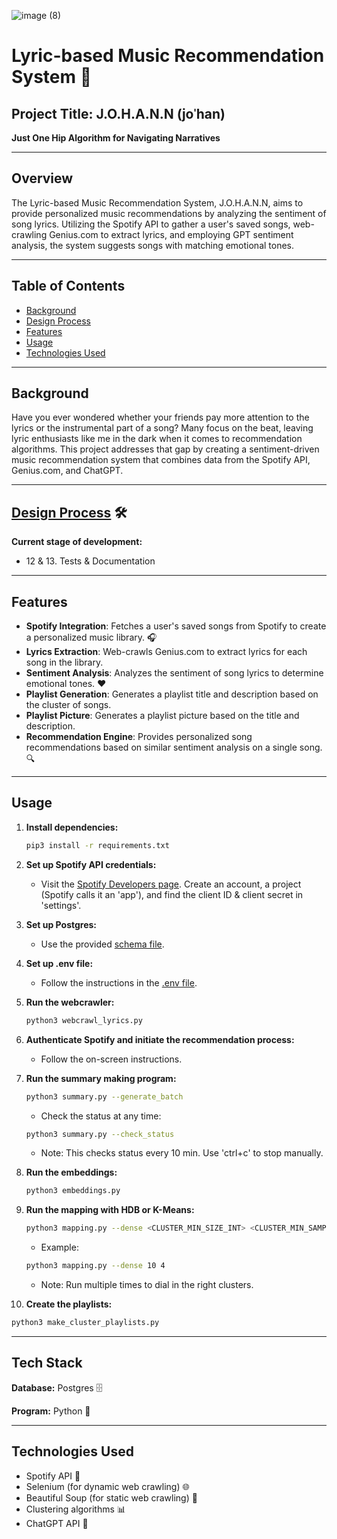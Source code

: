 
![image (8)](https://github.com/AidenEscamilla/Johann/assets/66649961/4ca99d53-2a6b-480c-aa0f-9ea68668d4b4)


# Lyric-based Music Recommendation System 🎵

## Project Title: **J.O.H.A.N.N** (joˈhan)
**Just One Hip Algorithm for Navigating Narratives**

---

## Overview

The Lyric-based Music Recommendation System, J.O.H.A.N.N, aims to provide personalized music recommendations by analyzing the sentiment of song lyrics. Utilizing the Spotify API to gather a user's saved songs, web-crawling Genius.com to extract lyrics, and employing GPT sentiment analysis, the system suggests songs with matching emotional tones.

---

## Table of Contents

- [Background](#background)
- [Design Process](#design-process)
- [Features](#features)
- [Usage](#usage)
- [Technologies Used](#technologies-used)

---

## Background

Have you ever wondered whether your friends pay more attention to the lyrics or the instrumental part of a song? Many focus on the beat, leaving lyric enthusiasts like me in the dark when it comes to recommendation algorithms. This project addresses that gap by creating a sentiment-driven music recommendation system that combines data from the Spotify API, Genius.com, and ChatGPT.

---

## [Design Process](https://github.com/AidenEscamilla/Johann/wiki/Design-1.0) 🛠️

**Current stage of development:** 
- 12 & 13. Tests & Documentation

---

## Features

- **Spotify Integration**: Fetches a user's saved songs from Spotify to create a personalized music library. 🎧
- **Lyrics Extraction**: Web-crawls Genius.com to extract lyrics for each song in the library.
- **Sentiment Analysis**: Analyzes the sentiment of song lyrics to determine emotional tones. ❤️
- **Playlist Generation**: Generates a playlist title and description based on the cluster of songs.
- **Playlist Picture**: Generates a playlist picture based on the title and description.
- **Recommendation Engine**: Provides personalized song recommendations based on similar sentiment analysis on a single song.🔍

---

## Usage

1. **Install dependencies:**
   ```bash
   pip3 install -r requirements.txt
   ```

2. **Set up Spotify API credentials:**
   - Visit the [Spotify Developers page](https://developer.spotify.com/). Create an account, a project (Spotify calls it an 'app'), and find the client ID & client secret in 'settings'.

3. **Set up Postgres:**
   - Use the provided [schema file](https://github.com/AidenEscamilla/Johann/blob/9157c778074503d705f5e2c29c608d1a36a3fa64/schema.sql).

4. **Set up .env file:**
   - Follow the instructions in the [.env file](https://github.com/AidenEscamilla/Johann/blob/2176460b0202e98336e1d181f470626782e2b273/.env).

5. **Run the webcrawler:**
   ```bash
   python3 webcrawl_lyrics.py
   ```

6. **Authenticate Spotify and initiate the recommendation process:**
   - Follow the on-screen instructions.

7. **Run the summary making program:**
   ```bash
   python3 summary.py --generate_batch
   ```
   - Check the status at any time:
   ```bash
   python3 summary.py --check_status
   ```
   - Note: This checks status every 10 min. Use 'ctrl+c' to stop manually.

8. **Run the embeddings:**
   ```bash
   python3 embeddings.py
   ```

9. **Run the mapping with HDB or K-Means:**
   ```bash
   python3 mapping.py --dense <CLUSTER_MIN_SIZE_INT> <CLUSTER_MIN_SAMPLES_INT>
   ```
   - Example:
   ```bash
   python3 mapping.py --dense 10 4
   ```
   - Note: Run multiple times to dial in the right clusters.

11. **Create the playlists:**
   ```bash
   python3 make_cluster_playlists.py
   ```

---

## Tech Stack

**Database:** Postgres 🗄️

**Program:** Python 🐍

---

## Technologies Used

- Spotify API 🎵
- Selenium (for dynamic web crawling) 🌐
- Beautiful Soup (for static web crawling) 🍲
- Clustering algorithms 📊
- ChatGPT API 🤖
